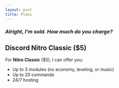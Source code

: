 ```yaml
---
layout: post
title: Plans
---
```

### <i>Alright, I'm sold. How much do you charge?</i>
## Discord Nitro Classic ($5)
For <b>Nitro Classic</b> ($5), I can offer you:
- Up to 3 modules (no economy, leveling, or music)
- Up to 20 commands
- 24/7 hosting 
